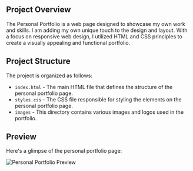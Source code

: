 ## Project Overview

The Personal Portfolio is a web page designed to showcase my own work and skills. I am adding my own unique touch to the design and layout. With a focus on responsive web design, I utilized HTML and CSS principles to create a visually appealing and functional portfolio.

## Project Structure

The project is organized as follows:

- `index.html` - The main HTML file that defines the structure of the personal portfolio page.
- `styles.css` - The CSS file responsible for styling the elements on the personal portfolio page.
- `images` - This directory contains various images and logos used in the portfolio.

## Preview

Here's a glimpse of the personal portfolio page:

![Personal Portfolio Preview](https://github.com/sabyasachimohapatra/Personal-Portfolio/assets/153741349/164a69d8-6561-4e42-8165-3b3f61e9ddbe)

